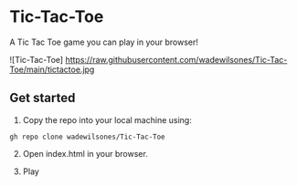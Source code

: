 # Tic-Tac-Toe
A Tic Tac Toe game you can play in your browser!

![Tic-Tac-Toe] https://raw.githubusercontent.com/wadewilsones/Tic-Tac-Toe/main/tictactoe.jpg

## Get started

1. Copy the repo into your local machine using:

```
gh repo clone wadewilsones/Tic-Tac-Toe
```

2. Open index.html in your browser.

3. Play

